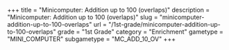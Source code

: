 +++
title = "Minicomputer: Addition up to 100 (overlaps)"
description = "Minicomputer: Addition up to 100 (overlaps)"
slug = "minicomputer-addition-up-to-100-overlaps"
url = "/1st-grade/minicomputer-addition-up-to-100-overlaps"
grade = "1st Grade"
category = "Enrichment"
gametype = "MINI_COMPUTER"
subgametype = "MC_ADD_10_OV"
+++